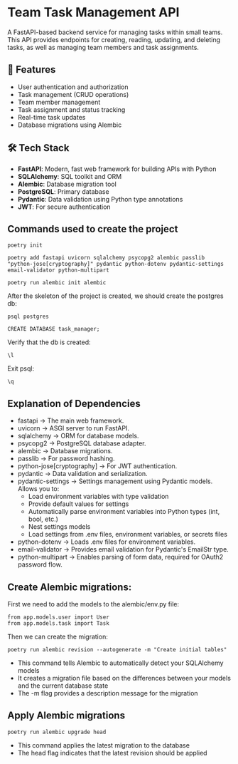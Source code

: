 # Team Task Management API

A FastAPI-based backend service for managing tasks within small teams. This API provides endpoints for creating, reading, updating, and deleting tasks, as well as managing team members and task assignments.

## 🚀 Features

- User authentication and authorization
- Task management (CRUD operations)
- Team member management
- Task assignment and status tracking
- Real-time task updates
- Database migrations using Alembic

## 🛠 Tech Stack

- **FastAPI**: Modern, fast web framework for building APIs with Python
- **SQLAlchemy**: SQL toolkit and ORM
- **Alembic**: Database migration tool
- **PostgreSQL**: Primary database
- **Pydantic**: Data validation using Python type annotations
- **JWT**: For secure authentication

## Commands used to create the project

```
poetry init

poetry add fastapi uvicorn sqlalchemy psycopg2 alembic passlib "python-jose[cryptography]" pydantic python-dotenv pydantic-settings email-validator python-multipart

poetry run alembic init alembic
```
After the skeleton of the project is created, we should create the postgres db:

```
psql postgres

CREATE DATABASE task_manager;
```
Verify that the db is created:

```
\l
```

Exit psql:

```
\q
```

## Explanation of Dependencies
- fastapi → The main web framework.
- uvicorn → ASGI server to run FastAPI.
- sqlalchemy → ORM for database models.
- psycopg2 → PostgreSQL database adapter.
- alembic → Database migrations.
- passlib → For password hashing.
- python-jose[cryptography] → For JWT authentication.
- pydantic → Data validation and serialization.
- pydantic-settings → Settings management using Pydantic models. Allows you to:
  - Load environment variables with type validation
  - Provide default values for settings
  - Automatically parse environment variables into Python types (int, bool, etc.)
  - Nest settings models
  - Load settings from .env files, environment variables, or secrets files
- python-dotenv → Loads .env files for environment variables.
- email-validator → Provides email validation for Pydantic's EmailStr type.
- python-multipart → Enables parsing of form data, required for OAuth2 password flow.

## Create Alembic migrations:

First we need to add the models to the alembic/env.py file:

```
from app.models.user import User
from app.models.task import Task
```

Then we can create the migration:

```
poetry run alembic revision --autogenerate -m "Create initial tables"
```

- This command tells Alembic to automatically detect your SQLAlchemy models
- It creates a migration file based on the differences between your models and the current database state
- The -m flag provides a description message for the migration

## Apply Alembic migrations

```
poetry run alembic upgrade head
```

- This command applies the latest migration to the database
- The head flag indicates that the latest revision should be applied
